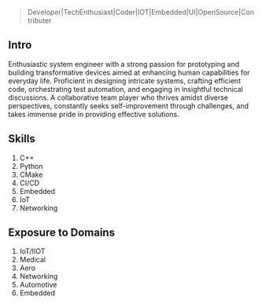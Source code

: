 >Developer|TechEnthusiast|Coder|IOT|Embedded|UI|OpenSource|Contributer

## Intro

Enthusiastic system engineer with a strong passion for prototyping and building transformative devices aimed at enhancing human capabilities for everyday life. Proficient in designing intricate systems, crafting efficient code, orchestrating test automation, and engaging in insightful technical discussions. A collaborative team player who thrives amidst diverse perspectives, constantly seeks self-improvement through challenges, and takes immense pride in providing effective solutions.

## Skills

1. C++
2. Python
3. CMake
4. CI/CD
5. Embedded
6. IoT
7. Networking

## Exposure to Domains

1. IoT/IIOT
2. Medical
3. Aero
4. Networking
5. Automotive
6. Embedded
